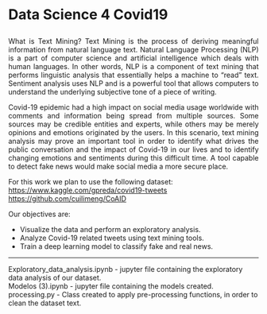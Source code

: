 # **<p align="justify">Data Science 4 Covid19</p>**  

<p align="justify">
What is Text Mining? Text Mining is the process of deriving meaningful information from natural language text. Natural Language Processing (NLP) is a part of computer science and artificial intelligence which deals with human languages. In other words, NLP is a component of text mining that performs linguistic analysis that essentially helps a machine to “read” text. Sentiment analysis uses NLP and is a powerful tool that allows computers to understand the underlying subjective tone of a piece of writing.
</p>

<p align="justify">
Covid-19 epidemic had a high impact on social media usage worldwide with comments and information being spread from multiple sources. Some sources may be credible entities and experts, while others may be merely opinions and emotions originated by the users. In this scenario, text mining analysis may prove an important tool in order to identify what drives the public conversation and the impact of Covid-19 in our lives and to identify changing emotions and sentiments during this difficult time. A tool capable to detect fake news would make social media a more secure place.<br/>

For this work we plan to use the following dataset:<br/>
https://www.kaggle.com/gpreda/covid19-tweets<br/>
https://github.com/cuilimeng/CoAID  
</p>

Our objectives are:  
* Visualize the data and perform an exploratory analysis.  
* Analyze Covid-19 related tweets using text mining tools.  
* Train a deep learning model to classify fake and real news.  

---
Exploratory_data_analysis.ipynb - jupyter file containing the exploratory data analysis of our dataset.<br/>
Modelos (3).ipynb - jupyter file containing the models created.<br/>
processing.py - Class created to apply pre-processing functions, in order to clean the dataset text.<br/>


























